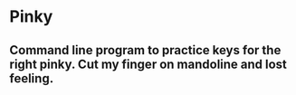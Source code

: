 # Pinky

## Command line program to practice keys for the right pinky. Cut my finger on mandoline and lost feeling.